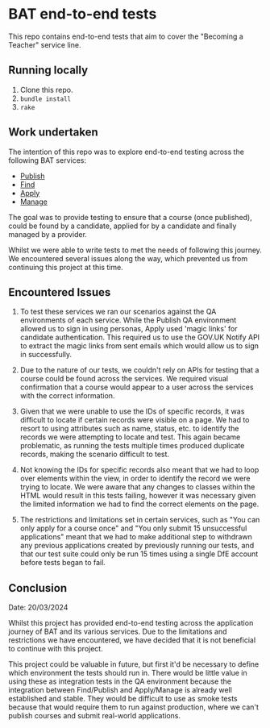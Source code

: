 # BAT end-to-end tests

This repo contains end-to-end tests that aim to cover the "Becoming a Teacher" service line.

## Running locally

1. Clone this repo.
2. `bundle install`
3. `rake`

## Work undertaken

The intention of this repo was to explore end-to-end testing across the following BAT services:
- [Publish](https://qa.publish-teacher-training-courses.service.gov.uk)
- [Find](https://qa.find-postgraduate-teacher-training.service.gov.uk/)
- [Apply](https://qa.apply-for-teacher-training.service.gov.uk/)
- [Manage](https://qa.apply-for-teacher-training.service.gov.uk/)

The goal was to provide testing to ensure that a course (once published), could be found by a candidate, applied for by a candidate and finally managed by a provider.

Whilst we were able to write tests to met the needs of following this journey. We encountered several issues along the way, which prevented us from continuing this project at this time.

## Encountered Issues

1. To test these services we ran our scenarios against the QA environments of each service. While the Publish QA environment allowed us to sign in using personas, Apply used 'magic links' for candidate authentication. This required us to use the GOV.UK Notify API to extract the magic links from sent emails which would allow us to sign in successfully.

2. Due to the nature of our tests, we couldn't rely on APIs for testing that a course could be found across the services. We required visual confirmation that a course would appear to a user across the services with the correct information.

3. Given that we were unable to use the IDs of specific records, it was difficult to locate if certain records were visible on a page. We had to resort to using attributes such as name, status, etc. to identify the records we were attempting to locate and test. This again became problematic, as running the tests multiple times produced duplicate records, making the scenario difficult to test.

4. Not knowing the IDs for specific records also meant that we had to loop over elements within the view, in order to identify the record we were trying to locate. We were aware that any changes to classes within the HTML would result in this tests failing, however it was necessary given the limited information we had to find the correct elements on the page.

5. The restrictions and limitations set in certain services, such as "You can only apply for a course once" and "You only submit 15 unsuccessful applications" meant that we had to make additional step to withdrawn any previous applications created by previously running our tests, and that our test suite could only be run 15 times using a single DfE account before tests began to fail.
 
## Conclusion

Date: 20/03/2024

Whilst this project has provided end-to-end testing across the application journey of BAT and its various services. Due to the limitations and restrictions we have encountered, we have decided that it is not beneficial to continue with this project.

This project could be valuable in future, but first it'd be necessary to define which environment the tests should run in. There would be little value in using these as integration tests in the QA environment because the integration between Find/Publish and Apply/Manage is already well established and stable. They would be difficult to use as smoke tests because that would require them to run against production, where we can't publish courses and submit real-world applications.